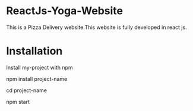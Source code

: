 # ReactJs-Yoga-Website
This is a Pizza Delivery website.This website is fully developed in react js.

# Installation
Install my-project with npm

npm install project-name

cd project-name

 npm start